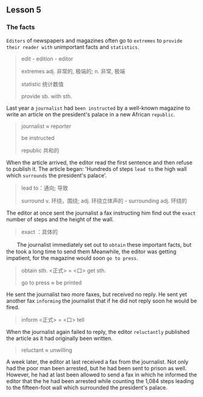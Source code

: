 ## Lesson 5 

### The facts

`Editors` of newspapers and magazines often go to `extremes` to `provide their reader with` unimportant facts and `statistics`. 

> edit - edition - editor
>
> extremes adj. 非常的, 极端的; n. 非常, 极端
>
> statistic 统计数值 
>
> provide sb. with sth.

Last year a `journalist` had `been instructed` by a well-known magazine to write an article on the president's palace in a new African `republic`. 

> journalist ≈ reporter
>
> be instructed
>
> republic 共和的

When the article arrived, the editor read the first sentence and then refuse to publish it. The article began: 'Hundreds of steps `lead to` the high wall which `surrounds` the president's palace'. 

> lead to：通向; 导致
>
> surround v. 环绕，围绕; adj. 环绕立体声的 - surrounding adj. 环绕的

The editor at once sent the journalist a fax instructing him find out the `exact` number of steps and the height of the wall.

> exact ：具体的

　　The journalist immediately set out to `obtain` these important facts, but the took a long time to send them Meanwhile, the editor was getting impatient, for the magazine would soon `go to press`. 

> obtain sth. <正式> = <口> get sth.
>
> go to press ≈ be printed

He sent the journalist two more faxes, but received no reply. He sent yet another fax `informing` the journalist that if he did not reply soon he would be fired. 

> inform <正式> = <口> tell

When the journalist again failed to reply, the editor `reluctantly` published the article as it had originally been written.

> reluctant ≈ unwilling

A week later, the editor at last received a fax from the journalist. Not only had the poor man been arrested, but he had been sent to prison as well. However, he had at last been allowed to send a fax in which he informed the editor that the he had been arrested while counting the 1,084 steps leading to the fifteen-foot wall which surrounded the president's palace.
